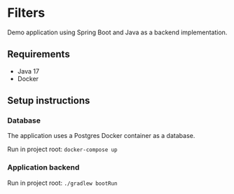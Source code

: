 # Filters

Demo application using Spring Boot and Java as a backend implementation.

## Requirements

* Java 17
* Docker

## Setup instructions

### Database

The application uses a Postgres Docker container as a database.

Run in project root: ```docker-compose up```

### Application backend

Run in project root: ```./gradlew bootRun```